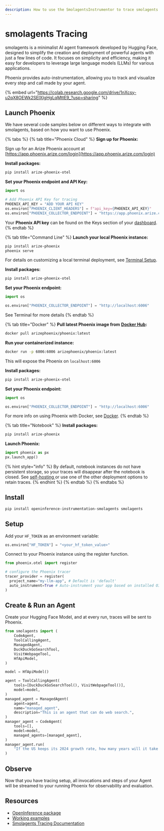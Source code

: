 ```yaml
---
description: How to use the SmolagentsInstrumentor to trace smolagents by Hugging Face
---
```


# smolagents Tracing

smolagents is a minimalist AI agent framework developed by Hugging Face, designed to simplify the creation and deployment of powerful agents with just a few lines of code. It focuses on simplicity and efficiency, making it easy for developers to leverage large language models (LLMs) for various applications.

Phoenix provides auto-instrumentation, allowing you to track and visualize every step and call made by your agent.

{% embed url="https://colab.research.google.com/drive/1nXcsy-u2qX8OEWk2SElXIgHgLqMttE9_?usp=sharing" %}

## Launch Phoenix

We have several code samples below on different ways to integrate with smolagents, based on how you want to use Phoenix.

{% tabs %}
{% tab title="Phoenix Cloud" %}
**Sign up for Phoenix:**

Sign up for an Arize Phoenix account at [https://app.phoenix.arize.com/login](https://app.phoenix.arize.com/login)

**Install packages:**

```bash
pip install arize-phoenix-otel
```

**Set your Phoenix endpoint and API Key:**

```python
import os

# Add Phoenix API Key for tracing
PHOENIX_API_KEY = "ADD YOUR API KEY"
os.environ["PHOENIX_CLIENT_HEADERS"] = f"api_key={PHOENIX_API_KEY}"
os.environ["PHOENIX_COLLECTOR_ENDPOINT"] = "https://app.phoenix.arize.com"
```

Your **Phoenix API key** can be found on the Keys section of your [dashboard](https://app.phoenix.arize.com).
{% endtab %}

{% tab title="Command Line" %}
**Launch your local Phoenix instance:**

```bash
pip install arize-phoenix
phoenix serve
```

For details on customizing a local terminal deployment, see [Terminal Setup](https://docs.arize.com/phoenix/setup/environments#terminal).

**Install packages:**

```bash
pip install arize-phoenix-otel
```

**Set your Phoenix endpoint:**

```python
import os

os.environ["PHOENIX_COLLECTOR_ENDPOINT"] = "http://localhost:6006"
```

See Terminal for more details
{% endtab %}

{% tab title="Docker" %}
**Pull latest Phoenix image from** [**Docker Hub**](https://hub.docker.com/r/arizephoenix/phoenix)**:**

```bash
docker pull arizephoenix/phoenix:latest
```

**Run your containerized instance:**

```bash
docker run -p 6006:6006 arizephoenix/phoenix:latest
```

This will expose the Phoenix on `localhost:6006`

**Install packages:**

```bash
pip install arize-phoenix-otel
```

**Set your Phoenix endpoint:**

```python
import os

os.environ["PHOENIX_COLLECTOR_ENDPOINT"] = "http://localhost:6006"
```

For more info on using Phoenix with Docker, see [Docker](https://docs.arize.com/phoenix/self-hosting/deployment-options/docker).
{% endtab %}

{% tab title="Notebook" %}
**Install packages:**

```bash
pip install arize-phoenix
```

**Launch Phoenix:**

```python
import phoenix as px
px.launch_app()
```

{% hint style="info" %}
By default, notebook instances do not have persistent storage, so your traces will disappear after the notebook is closed. See [self-hosting ](https://docs.arize.com/phoenix/self-hosting)or use one of the other deployment options to retain traces.
{% endhint %}
{% endtab %}
{% endtabs %}

## Install

```bash
pip install openinference-instrumentation-smolagents smolagents
```

## Setup

Add your `HF_TOKEN` as an environment variable:

```python
os.environ["HF_TOKEN"] = "<your_hf_token_value>"
```

Connect to your Phoenix instance using the register function.

```python
from phoenix.otel import register

# configure the Phoenix tracer
tracer_provider = register(
  project_name="my-llm-app", # Default is 'default'
  auto_instrument=True # Auto-instrument your app based on installed OI dependencies
)
```

## Create & Run an Agent

Create your Hugging Face Model, and at every run, traces will be sent to Phoenix.

```python
from smolagents import (
    CodeAgent,
    ToolCallingAgent,
    ManagedAgent,
    DuckDuckGoSearchTool,
    VisitWebpageTool,
    HfApiModel,
)

model = HfApiModel()

agent = ToolCallingAgent(
    tools=[DuckDuckGoSearchTool(), VisitWebpageTool()],
    model=model,
)
managed_agent = ManagedAgent(
    agent=agent,
    name="managed_agent",
    description="This is an agent that can do web search.",
)
manager_agent = CodeAgent(
    tools=[],
    model=model,
    managed_agents=[managed_agent],
)
manager_agent.run(
    "If the US keeps its 2024 growth rate, how many years will it take for the GDP to double?"
)
```

## Observe

Now that you have tracing setup, all invocations and steps of your Agent will be streamed to your running Phoenix for observability and evaluation.

## Resources

* [OpenInference package](https://github.com/Arize-ai/openinference/tree/main/python/instrumentation/openinference-instrumentation-smolagents)
* [Working examples](https://github.com/Arize-ai/openinference/tree/main/python/instrumentation/openinference-instrumentation-smolagents/examples)
* [Smolagents Tracing Documentation](https://huggingface.co/docs/smolagents/en/tutorials/inspect_runs)
